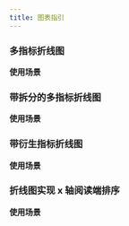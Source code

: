```yaml
---
title: 图表指引
---
```


### 多指标折线图

**使用场景**

<!-- TODO -->


### 带拆分的多指标折线图

**使用场景**

<!-- TODO -->


### 带衍生指标折线图

**使用场景**

<!-- TODO -->


### 折线图实现 x 轴阅读端排序

**使用场景**

<!-- TODO -->

